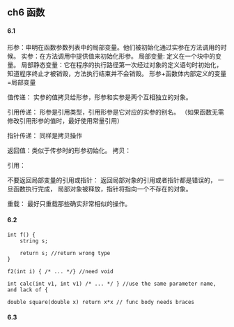 ## ch6 函数

#### 6.1
形参：申明在函数参数列表中的局部变量。他们被初始化通过实参在方法调用的时候。
实参：在方法调用中提供值来初始化形参。
局部变量: 定义在一个块中的变量。
局部静态变量：它在程序的执行路径第一次经过对象的定义语句时初始化，知道程序终止才被销毁，方法执行结束并不会销毁。
形参+函数体内部定义的变量=局部变量

值传递：
实参的值拷贝给形参，形参和实参是两个互相独立的对象。

引用传递：
形参是引用类型，引用形参是它对应的实参的别名。
（如果函数无需修改引用形参的值时，最好使用常量引用）

指针传递：
同样是拷贝操作

返回值：类似于传参时的形参初始化。
拷贝：

引用：

不要返回局部变量的引用或指针：
返回局部对象的引用或者指针都是错误的， 一旦函数执行完成， 局部对象被释放，指针将指向一个不存在的对象。


重载：
最好只重载那些确实非常相似的操作。

#### 6.2
```
int f() {
    string s;

    return s; //return wrong type
}

f2(int i) { /* ... */} //need void

int calc(int v1, int v1) /* ... */ } //use the same parameter name, and lack of {

double square(double x) return x*x // func body needs braces
```

#### 6.3